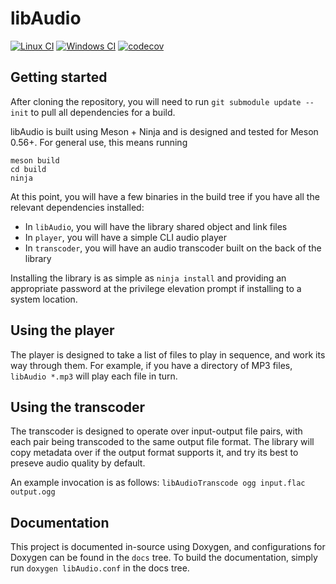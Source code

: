 
libAudio
========

[![Linux CI](https://github.com/dragonmux/libAudio/actions/workflows/build-linux.yml/badge.svg)](https://github.com/dragonmux/libAudio/actions/workflows/build-linux.yml)
[![Windows CI](https://github.com/dragonmux/libAudio/actions/workflows/build-windows.yml/badge.svg)](https://github.com/dragonmux/libAudio/actions/workflows/build-windows.yml)
[![codecov](https://codecov.io/gh/dragonmux/libAudio/branch/main/graph/badge.svg?token=Q4GadidCzX)](https://codecov.io/gh/dragonmux/libAudio)

## Getting started

After cloning the repository, you will need to run `git submodule update --init` to pull all dependencies for a build.

libAudio is built using Meson + Ninja and is designed and tested for Meson 0.56+.
For general use, this means running
```
meson build
cd build
ninja
```

At this point, you will have a few binaries in the build tree if you have all the relevant dependencies installed:
* In `libAudio`, you will have the library shared object and link files
* In `player`, you will have a simple CLI audio player
* In `transcoder`, you will have an audio transcoder built on the back of the library

Installing the library is as simple as `ninja install` and providing an appropriate password at the privilege elevation prompt if installing to a system location.

## Using the player

The player is designed to take a list of files to play in sequence, and work its way through them. For example, if you have a directory of MP3 files, `libAudio *.mp3` will play each file in turn.

## Using the transcoder

The transcoder is designed to operate over input-output file pairs, with each pair being transcoded to the same output file format. The library will copy metadata over if the output format supports it, and try its best to preseve audio quality by default.

An example invocation is as follows: `libAudioTranscode ogg input.flac output.ogg`

## Documentation

This project is documented in-source using Doxygen, and configurations for Doxygen can be found in the `docs` tree.
To build the documentation, simply run `doxygen libAudio.conf` in the docs tree.
